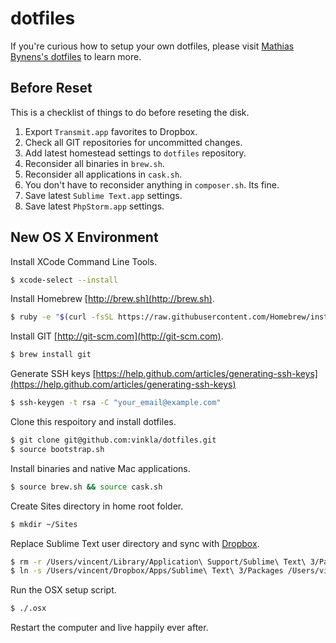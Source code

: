 dotfiles
========
If you're curious how to setup your own dotfiles, please visit [Mathias Bynens's dotfiles](https://github.com/mathiasbynens/dotfiles) to learn more.

## Before Reset
This is a checklist of things to do before reseting the disk.

1. Export `Transmit.app` favorites to Dropbox.
2. Check all GIT repositories for uncommitted changes.
3. Add latest homestead settings to `dotfiles` repository.
4. Reconsider all binaries in `brew.sh`.
5. Reconsider all applications in `cask.sh`.
6. You don't have to reconsider anything in `composer.sh`. Its fine.
7. Save latest `Sublime Text.app` settings.
8. Save latest `PhpStorm.app` settings.

## New OS X Environment

Install XCode Command Line Tools.
```bash
$ xcode-select --install
```

Install Homebrew [http://brew.sh](http://brew.sh).
```bash
$ ruby -e "$(curl -fsSL https://raw.githubusercontent.com/Homebrew/install/master/install)"
```

Install GIT [http://git-scm.com](http://git-scm.com).
```bash
$ brew install git
```

Generate SSH keys [https://help.github.com/articles/generating-ssh-keys](https://help.github.com/articles/generating-ssh-keys)

```bash
$ ssh-keygen -t rsa -C "your_email@example.com"
```

Clone this respoitory and install dotfiles.
```bash
$ git clone git@github.com:vinkla/dotfiles.git
$ source bootstrap.sh
```

Install binaries and native Mac applications.
```bash
$ source brew.sh && source cask.sh
```

Create Sites directory in home root folder.
```bash
$ mkdir ~/Sites
```

Replace Sublime Text user directory and sync with [Dropbox](http://dropbox.com).
```bash
$ rm -r /Users/vincent/Library/Application\ Support/Sublime\ Text\ 3/Packages
$ ln -s /Users/vincent/Dropbox/Apps/Sublime\ Text\ 3/Packages /Users/vincent/Library/Application\ Support/Sublime\ Text\ 3/Packages
```

Run the OSX setup script.
```bash
$ ./.osx
```

Restart the computer and live happily ever after.

